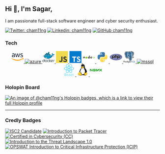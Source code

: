 ## Hi 👋, I'm Sagar,

I am passionate full-stack software engineer and cyber security enthusiast.

[![Twitter: cham11ng](https://img.shields.io/twitter/follow/cham11ng?style=social)](https://twitter.com/cham11ng)
[![Linkedin: cham11ng](https://img.shields.io/badge/-cham11ng-blue?style=flat-square&logo=Linkedin&logoColor=white&link=https://www.linkedin.com/in/cham11ng/)](https://www.linkedin.com/in/cham11ng/)
[![GitHub cham11ng](https://img.shields.io/github/followers/cham11ng?label=follow&style=social)](https://github.com/cham11ng)

### Tech

<p align="center">
  <a href="https://aws.amazon.com" target="_blank" rel="noreferrer">
    <img
      src="https://raw.githubusercontent.com/devicons/devicon/master/icons/amazonwebservices/amazonwebservices-original-wordmark.svg"
      alt="aws" width="40" height="40" />
  </a>
  <a href="https://azure.microsoft.com/" target="_blank" rel="noreferrer">
    <img
      src="https://user-images.githubusercontent.com/25181517/183911544-95ad6ba7-09bf-4040-ac44-0adafedb9616.png"
      alt="azure" width="40" height="40" />
  </a>
  <a href="https://www.docker.com/" target="_blank" rel="noreferrer">
    <img src="https://raw.githubusercontent.com/devicons/devicon/master/icons/docker/docker-original-wordmark.svg"
      alt="docker" width="40" height="40" />
  </a>
  <a href="https://developer.mozilla.org/en-US/docs/Web/JavaScript" target="_blank" rel="noreferrer">
    <img src="https://raw.githubusercontent.com/devicons/devicon/master/icons/javascript/javascript-original.svg"
      alt="javascript" width="40" height="40" />
  </a>
  <a href="https://www.typescriptlang.org/" target="_blank" rel="noreferrer">
    <img src="https://raw.githubusercontent.com/devicons/devicon/master/icons/typescript/typescript-original.svg"
      alt="typescript" width="40" height="40" />
  </a>
  <a href="https://nodejs.org" target="_blank" rel="noreferrer">
    <img src="https://raw.githubusercontent.com/devicons/devicon/master/icons/nodejs/nodejs-original-wordmark.svg"
      alt="nodejs" width="40" height="40" />
  </a>
  <a href="https://www.python.org" target="_blank" rel="noreferrer">
    <img src="https://raw.githubusercontent.com/devicons/devicon/master/icons/python/python-original.svg" alt="python"
      width="40" height="40" />
  </a>
  <a href="https://www.php.net" target="_blank" rel="noreferrer">
    <img src="https://raw.githubusercontent.com/devicons/devicon/master/icons/php/php-original.svg" alt="php" width="40"
      height="40" />
  </a>
  <a href="https://www.postgresql.org" target="_blank" rel="noreferrer">
    <img
      src="https://raw.githubusercontent.com/devicons/devicon/master/icons/postgresql/postgresql-original-wordmark.svg"
      alt="postgresql" width="40" height="40" />
  </a>
  <a href="https://www.microsoft.com/en-us/sql-server" target="_blank" rel="noreferrer">
    <img src="https://www.svgrepo.com/show/303229/microsoft-sql-server-logo.svg" alt="mssql" width="40" height="40" />
  </a>
  <a href="https://reactjs.org/" target="_blank" rel="noreferrer">
    <img src="https://raw.githubusercontent.com/devicons/devicon/master/icons/react/react-original-wordmark.svg"
      alt="react" width="40" height="40" />
  </a>
  <a href="https://www.linux.org/" target="_blank" rel="noreferrer">
    <img src="https://raw.githubusercontent.com/devicons/devicon/master/icons/linux/linux-original.svg" alt="linux"
      width="40" height="40" />
  </a>
  <a href="https://www.nginx.com" target="_blank" rel="noreferrer">
    <img src="https://raw.githubusercontent.com/devicons/devicon/master/icons/nginx/nginx-original.svg" alt="nginx"
      width="40" height="40" />
  </a>
</p>

### Holopin Board

[![An image of @cham11ng's Holopin badges, which is a link to view their full Holopin profile](https://holopin.me/cham11ng)](https://holopin.io/@cham11ng)

---

### Credly Badges

<!--START_SECTION:badges-->
[![ISC2 Candidate](https://images.credly.com/size/100x100/images/9180921d-4a13-429e-9357-6f9706a554f0/image.png)](http://www.credly.com/badges/abe9c7c8-bd28-4377-8522-87b68344ba5a "ISC2 Candidate")
[![Introduction to Packet Tracer](https://images.credly.com/size/100x100/images/09b6d58c-763a-4b40-aea1-787d8f46bbcd/Intro2PT.png)](http://www.credly.com/badges/40643888-3cc5-421d-8395-947d651d215f "Introduction to Packet Tracer")
[![Certified in Cybersecurity (CC)](https://images.credly.com/size/100x100/images/2030e43f-8003-4d4b-9630-847add403c87/image.png)](http://www.credly.com/badges/e801a6c7-8965-458d-8447-477056ea59d6 "Certified in Cybersecurity (CC)")
[![Introduction to the Threat Landscape 1.0](https://images.credly.com/size/100x100/images/8395e492-f8aa-4617-a258-6c844f628fa2/image.png)](http://www.credly.com/badges/fa3d32d1-ef4d-469b-b915-b1e12688a243 "Introduction to the Threat Landscape 1.0")
[![OPSWAT Introduction to Critical Infrastructure Protection (ICIP)](https://images.credly.com/size/100x100/images/f9f3c533-9b5a-47eb-8a3e-5734663116c0/image.png)](http://www.credly.com/badges/cf60fc47-d5cf-4237-b496-7a3f21c571c9 "OPSWAT Introduction to Critical Infrastructure Protection (ICIP)")
<!--END_SECTION:badges-->
